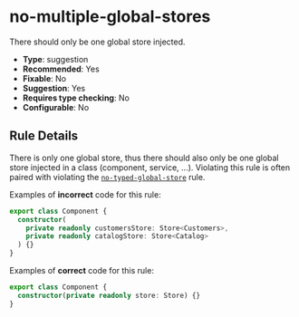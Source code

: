 # no-multiple-global-stores

There should only be one global store injected.

- **Type**: suggestion
- **Recommended**: Yes
- **Fixable**: No
- **Suggestion**: Yes
- **Requires type checking**: No
- **Configurable**: No

<!-- Everything above this generated, do not edit -->
<!-- MANUAL-DOC:START -->

## Rule Details

There is only one global store, thus there should also only be one global store injected in a class (component, service, ...). Violating this rule is often paired with violating the [`no-typed-global-store`](guide/eslint-plugin/rules/no-typed-global-store) rule.

Examples of **incorrect** code for this rule:

```ts
export class Component {
  constructor(
    private readonly customersStore: Store<Customers>,
    private readonly catalogStore: Store<Catalog>
  ) {}
}
```

Examples of **correct** code for this rule:

```ts
export class Component {
  constructor(private readonly store: Store) {}
}
```
